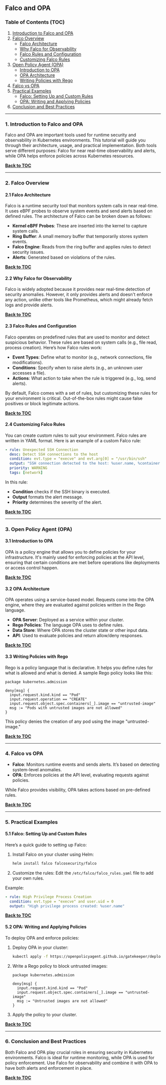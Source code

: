 ## Falco and OPA

### **Table of Contents (TOC)**
1. [Introduction to Falco and OPA](#introduction)
2. [Falco Overview](#falco-overview)
    - [Falco Architecture](#falco-architecture)
    - [Why Falco for Observability](#falco-for-observability)
    - [Falco Rules and Configuration](#falco-rules)
    - [Customizing Falco Rules](#customizing-falco-rules)
3. [Open Policy Agent (OPA)](#opa-overview)
    - [Introduction to OPA](#introduction-to-opa)
    - [OPA Architecture](#opa-architecture)
    - [Writing Policies with Rego](#rego-policies)
4. [Falco vs OPA](#falco-vs-opa)
5. [Practical Examples](#practical-examples)
    - [Falco: Setting Up and Custom Rules](#falco-setup)
    - [OPA: Writing and Applying Policies](#opa-setup)
6. [Conclusion and Best Practices](#conclusion)

---

### **1. Introduction to Falco and OPA** <a name="introduction"></a>
Falco and OPA are important tools used for runtime security and observability in Kubernetes environments. This tutorial will guide you through their architecture, usage, and practical implementation. Both tools serve different purposes: Falco for near real-time observability and alerts, while OPA helps enforce policies across Kubernetes resources.

**[Back to TOC](#table-of-contents)**

---

### **2. Falco Overview** <a name="falco-overview"></a>
#### **2.1 Falco Architecture** <a name="falco-architecture"></a>
Falco is a runtime security tool that monitors system calls in near real-time. It uses eBPF probes to observe system events and send alerts based on defined rules. The architecture of Falco can be broken down as follows:

- **Kernel eBPF Probes**: These are inserted into the kernel to capture system calls.
- **Ring Buffer**: A small memory buffer that temporarily stores system events.
- **Falco Engine**: Reads from the ring buffer and applies rules to detect security issues.
- **Alerts**: Generated based on violations of the rules.

**[Back to TOC](#table-of-contents)**

#### **2.2 Why Falco for Observability** <a name="falco-for-observability"></a>
Falco is widely adopted because it provides near real-time detection of security anomalies. However, it only provides alerts and doesn't enforce any action, unlike other tools like Prometheus, which might already fetch logs and provide alerts.

**[Back to TOC](#table-of-contents)**

#### **2.3 Falco Rules and Configuration** <a name="falco-rules"></a>
Falco operates on predefined rules that are used to monitor and detect suspicious behavior. These rules are based on system calls (e.g., file read, process creation). Here’s how Falco rules work:
- **Event Types**: Define what to monitor (e.g., network connections, file modifications).
- **Conditions**: Specify when to raise alerts (e.g., an unknown user accesses a file).
- **Actions**: What action to take when the rule is triggered (e.g., log, send alerts).

By default, Falco comes with a set of rules, but customizing these rules for your environment is critical. Out-of-the-box rules might cause false positives or block legitimate actions.

**[Back to TOC](#table-of-contents)**

#### **2.4 Customizing Falco Rules** <a name="customizing-falco-rules"></a>
You can create custom rules to suit your environment. Falco rules are written in YAML format. Here is an example of a custom Falco rule:

```yaml
- rule: Unexpected SSH Connection
  desc: Detect SSH connections to the host
  condition: evt.type = "execve" and evt.arg[0] = "/usr/bin/ssh"
  output: "SSH connection detected to the host: %user.name, %container.name"
  priority: WARNING
  tags: [network]
```
In this rule:
- **Condition** checks if the SSH binary is executed.
- **Output** formats the alert message.
- **Priority** determines the severity of the alert.

**[Back to TOC](#table-of-contents)**

---

### **3. Open Policy Agent (OPA)** <a name="opa-overview"></a>
#### **3.1 Introduction to OPA** <a name="introduction-to-opa"></a>
OPA is a policy engine that allows you to define policies for your infrastructure. It's mainly used for enforcing policies at the API level, ensuring that certain conditions are met before operations like deployments or access control happen.

**[Back to TOC](#table-of-contents)**

#### **3.2 OPA Architecture** <a name="opa-architecture"></a>
OPA operates using a service-based model. Requests come into the OPA engine, where they are evaluated against policies written in the Rego language.

- **OPA Server**: Deployed as a service within your cluster.
- **Rego Policies**: The language OPA uses to define rules.
- **Data Store**: Where OPA stores the cluster state or other input data.
- **API**: Used to evaluate policies and return allow/deny responses.

**[Back to TOC](#table-of-contents)**

#### **3.3 Writing Policies with Rego** <a name="rego-policies"></a>
Rego is a policy language that is declarative. It helps you define rules for what is allowed and what is denied. A sample Rego policy looks like this:

```rego
package kubernetes.admission

deny[msg] {
  input.request.kind.kind == "Pod"
  input.request.operation == "CREATE"
  input.request.object.spec.containers[_].image == "untrusted-image"
  msg := "Pods with untrusted images are not allowed"
}
```
This policy denies the creation of any pod using the image "untrusted-image."

**[Back to TOC](#table-of-contents)**

---

### **4. Falco vs OPA** <a name="falco-vs-opa"></a>
- **Falco**: Monitors runtime events and sends alerts. It’s based on detecting system-level anomalies.
- **OPA**: Enforces policies at the API level, evaluating requests against policies.

While Falco provides visibility, OPA takes actions based on pre-defined rules.

**[Back to TOC](#table-of-contents)**

---

### **5. Practical Examples** <a name="practical-examples"></a>
#### **5.1 Falco: Setting Up and Custom Rules** <a name="falco-setup"></a>
Here’s a quick guide to setting up Falco:
1. Install Falco on your cluster using Helm:
    ```bash
    helm install falco falcosecurity/falco
    ```
2. Customize the rules:
    Edit the `/etc/falco/falco_rules.yaml` file to add your own rules.

Example:
```yaml
- rule: High Privilege Process Creation
  condition: evt.type = "execve" and user.uid = 0
  output: "High privilege process created: %user.name"
```

**[Back to TOC](#table-of-contents)**

#### **5.2 OPA: Writing and Applying Policies** <a name="opa-setup"></a>
To deploy OPA and enforce policies:
1. Deploy OPA in your cluster:
    ```bash
    kubectl apply -f https://openpolicyagent.github.io/gatekeeper/deploy.yaml
    ```
2. Write a Rego policy to block untrusted images:
    ```rego
    package kubernetes.admission

    deny[msg] {
      input.request.kind.kind == "Pod"
      input.request.object.spec.containers[_].image == "untrusted-image"
      msg := "Untrusted images are not allowed"
    }
    ```

3. Apply the policy to your cluster.

**[Back to TOC](#table-of-contents)**

---

### **6. Conclusion and Best Practices** <a name="conclusion"></a>
Both Falco and OPA play crucial roles in ensuring security in Kubernetes environments. Falco is ideal for runtime monitoring, while OPA is used for policy enforcement. Use Falco for observability and combine it with OPA to have both alerts and enforcement in place.

**[Back to TOC](#table-of-contents)**
